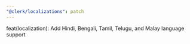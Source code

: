 ```yaml
---
"@clerk/localizations": patch
---
```


feat(localization): Add Hindi, Bengali, Tamil, Telugu, and Malay language support
